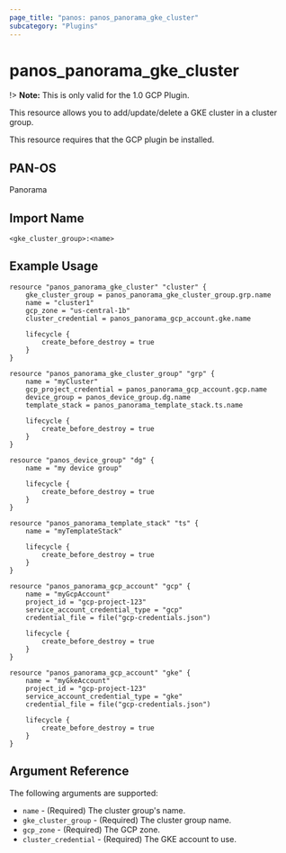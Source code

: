 ```yaml
---
page_title: "panos: panos_panorama_gke_cluster"
subcategory: "Plugins"
---
```


# panos_panorama_gke_cluster

!> **Note:** This is only valid for the 1.0 GCP Plugin.

This resource allows you to add/update/delete a GKE cluster in a cluster group.

This resource requires that the GCP plugin be installed.


## PAN-OS

Panorama


## Import Name

```shell
<gke_cluster_group>:<name>
```


## Example Usage

```hcl
resource "panos_panorama_gke_cluster" "cluster" {
    gke_cluster_group = panos_panorama_gke_cluster_group.grp.name
    name = "cluster1"
    gcp_zone = "us-central-1b"
    cluster_credential = panos_panorama_gcp_account.gke.name

    lifecycle {
        create_before_destroy = true
    }
}

resource "panos_panorama_gke_cluster_group" "grp" {
    name = "myCluster"
    gcp_project_credential = panos_panorama_gcp_account.gcp.name
    device_group = panos_device_group.dg.name
    template_stack = panos_panorama_template_stack.ts.name

    lifecycle {
        create_before_destroy = true
    }
}

resource "panos_device_group" "dg" {
    name = "my device group"

    lifecycle {
        create_before_destroy = true
    }
}

resource "panos_panorama_template_stack" "ts" {
    name = "myTemplateStack"

    lifecycle {
        create_before_destroy = true
    }
}

resource "panos_panorama_gcp_account" "gcp" {
    name = "myGcpAccount"
    project_id = "gcp-project-123"
    service_account_credential_type = "gcp"
    credential_file = file("gcp-credentials.json")

    lifecycle {
        create_before_destroy = true
    }
}

resource "panos_panorama_gcp_account" "gke" {
    name = "myGkeAccount"
    project_id = "gcp-project-123"
    service_account_credential_type = "gke"
    credential_file = file("gcp-credentials.json")

    lifecycle {
        create_before_destroy = true
    }
}
```

## Argument Reference

The following arguments are supported:

* `name` - (Required) The cluster group's name.
* `gke_cluster_group` - (Required) The cluster group name.
* `gcp_zone` - (Required) The GCP zone.
* `cluster_credential` - (Required) The GKE account to use.
